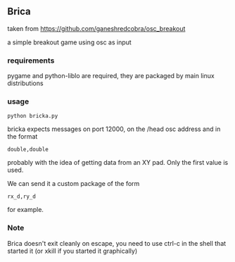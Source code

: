 ## Brica

taken from https://github.com/ganeshredcobra/osc_breakout

a simple breakout game using osc as input

### requirements

pygame and python-liblo are required, they are packaged by main linux distributions

### usage

```
python bricka.py
```

bricka expects messages on port 12000, on the /head osc address and in the format

```
double,double
```

probably with the idea of getting data from an XY pad. Only the first value is used.

We can send it a custom package of the form

```
rx_d,ry_d
```

for example.

### Note

Brica doesn't exit cleanly on escape, you need to use ctrl-c in the shell that started it (or xkill if you started it graphically)
